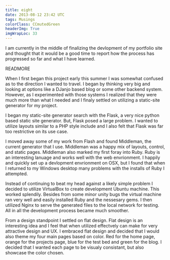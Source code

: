 ```yaml
---
title: eight
date: 2013-08-12 23:42 UTC
tags: Musings
colorClass: CCmutedGreen
headerImg: True
imgWrapLoc: 33
---
```


I am currently in the middle of finalizing the devlopment of my portfolio site and thought that it would be a good time to report how the process has progressed so far and what I have learned.

READMORE

When I first began this project early this summer I was somewhat confused as to the direction I wanted to travel. I began by thinking very big and looking at options like a DJanjo based blog or some other backend system. However, as I experimented with those systems I realized that they were much more than what I needed and I finaly settled on utilizing a static-site generator for my project.

I began my static-site generator search with the Flask, a very nice python based static site generator. But, Flask posed a large problem. I wanted to utilize layouts similar to a PHP style include and I also felt that Flask was far too restrictive on its use case.

I moved away some of my work from Flash and found Middleman, the current generator that I use. Middleman was a happy mix of layouts, control, and static pages. Middleman also marked my first foray into Ruby. Ruby is an interesting lanuage and works well with the web envrionment. I happily and quickly set up a devlopment envrionment on OSX, but I found that when I returned to my Windows desktop many problems with the installs of Ruby I attempted.

Instead of continuing to beat my head against a likely simple problem I decided to utilize VirtualBox to create development Ubuntu machine. This worked splendily. Besides from some minor unity bugs the virtual machine ran very well and easily installed Ruby and the nessesary gems. I then utilized Nginx to serve the generated files to the local network for testing. All in all the development process became much smoother.

From a design standpoint I settled on flat design. Flat design is an interesting idea and I feel that when utilized effectvely can make for very attractive design and UX. I embraced flat design and decided that I would also theme my four main pages based on color. Red for the home page, orange for the projects page, blue for the test bed and green for the blog. I decided that I wanted each page to be visualy consistant, but also showcase the color chosen.